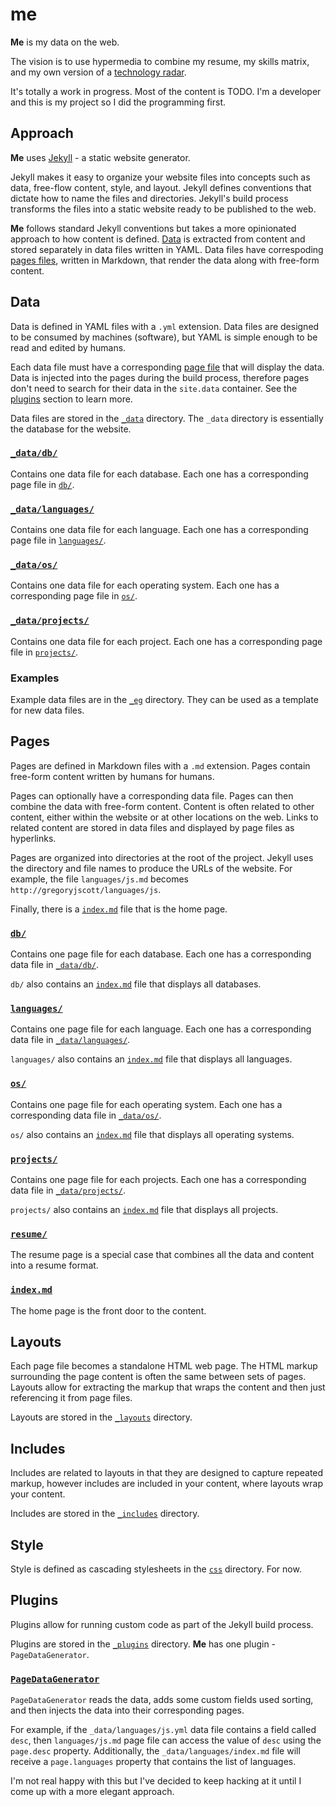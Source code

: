 # me

**Me** is my data on the web.

The vision is to use hypermedia to combine my resume, my skills matrix, and my own version of a [technology radar](http://www.thoughtworks.com/radar).

It's totally a work in progress. Most of the content is TODO. I'm a developer and this is my project so I did the programming first.

## Approach

**Me** uses [Jekyll](http://jekyllrb.com) - a static website generator.

Jekyll makes it easy to organize your website files into concepts such as data, free-flow content, style, and layout. Jekyll defines conventions that dictate how to name the files and directories. Jekyll's build process transforms the files into a static website ready to be published to the web.

**Me** follows standard Jekyll conventions but takes a more opinionated approach to how content is defined. [Data](#data) is extracted from content and stored separately in data files written in YAML. Data files have correspoding [pages files](#pages), written in Markdown, that render the data along with free-form content.

## Data

Data is defined in YAML files with a `.yml` extension. Data files are designed to be consumed by machines (software), but YAML is simple enough to be read and edited by humans.

Each data file must have a corresponding [page file](#pages) that will display the data. Data is injected into the pages during the build process, therefore pages don't need to search for their data in the `site.data` container. See the [plugins](#plugins) section to learn more.

Data files are stored in the [`_data`](_data) directory. The `_data` directory is essentially the database for the website.

### [`_data/db/`](_data/db)

Contains one data file for each database. Each one has a corresponding page file in [`db/`](db).

### [`_data/languages/`](_data/languages)

Contains one data file for each language. Each one has a corresponding page file in [`languages/`](languages).

### [`_data/os/`](_data/os)

Contains one data file for each operating system. Each one has a corresponding page file in [`os/`](os).

### [`_data/projects/`](_data/projects)

Contains one data file for each project. Each one has a corresponding page file in [`projects/`](projects).

### Examples

Example data files are in the [`_eg`](_eg) directory. They can be used as a template for new data files.

## Pages

Pages are defined in Markdown files with a `.md` extension. Pages contain free-form content written by humans for humans.

Pages can optionally have a corresponding data file. Pages can then combine the data with free-form content. Content is often related to other content, either within the website or at other locations on the web. Links to related content are stored in data files and displayed by page files as hyperlinks.

Pages are organized into directories at the root of the project. Jekyll uses the directory and file names to produce the URLs of the website. For example, the file `languages/js.md` becomes `http://gregoryjscott/languages/js`.

Finally, there is a [`index.md`](index.md) file that is the home page.

### [`db/`](db)

Contains one page file for each database. Each one has a corresponding data file in [`_data/db/`](_data/db).

`db/` also contains an [`index.md`](db/index.md) file that displays all databases.

### [`languages/`](languages)

Contains one page file for each language. Each one has a corresponding data file in [`_data/languages/`](_data/languages).

`languages/` also contains an [`index.md`](languages/index.md) file that displays all languages.

### [`os/`](os)

Contains one page file for each operating system. Each one has a corresponding data file in [`_data/os/`](_data/os).

`os/` also contains an [`index.md`](os/index.md) file that displays all operating systems.

### [`projects/`](projects)

Contains one page file for each projects. Each one has a corresponding data file in [`_data/projects/`](_data/projects).

`projects/` also contains an [`index.md`](projects/index.md) file that displays all projects.

### [`resume/`](resume)

The resume page is a special case that combines all the data and content into a resume format.

### [`index.md`](index.md)

The home page is the front door to the content.

## Layouts

Each page file becomes a standalone HTML web page. The HTML markup surrounding the page content is often the same between sets of pages. Layouts allow for extracting the markup that wraps the content and then just referencing it from page files.

Layouts are stored in the [`_layouts`](_layouts) directory.

## Includes

Includes are related to layouts in that they are designed to capture repeated markup, however includes are included in your content, where layouts wrap your content.

Includes are stored in the [`_includes`](_includes) directory.

## Style

Style is defined as cascading stylesheets in the [`css`](css) directory. For now.

## Plugins

Plugins allow for running custom code as part of the Jekyll build process.

Plugins are stored in the [`_plugins`](_plugins) directory. **Me** has one plugin - `PageDataGenerator`.

### [`PageDataGenerator`](_plugins/page_data_generator.rb)

`PageDataGenerator` reads the data, adds some custom fields used sorting, and then injects the data into their corresponding pages.

For example, if the `_data/languages/js.yml` data file contains a field called `desc`, then `languages/js.md` page file can access the value of `desc` using the `page.desc` property. Additionally, the `_data/languages/index.md` file will receive a `page.languages` property that contains the list of languages.

I'm not real happy with this but I've decided to keep hacking at it until I come up with a more elegant approach.
